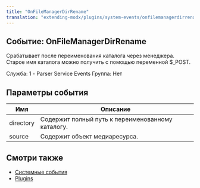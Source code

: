 ```yaml
---
title: "OnFileManagerDirRename"
translation: "extending-modx/plugins/system-events/onfilemanagerdirrename"
---
```


## Событие: OnFileManagerDirRename

Срабатывает после переименования каталога через менеджера. Старое имя каталога можно получить с помощью переменной \$\_POST.

Служба: 1 - Parser Service Events
Группа: Нет

## Параметры события

| Имя       | Описание                                          |
| --------- | ------------------------------------------------- |
| directory | Содержит полный путь к переименованному каталогу. |
| source    | Содержит объект медиаресурса.                     |

## Смотри также

-   [Системные события](extending-modx/plugins/system-events)
-   [Plugins](extending-modx/plugins)

